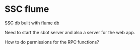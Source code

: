 # SSC flume

SSC db built with [flume db](https://github.com/flumedb/flumedb)

Need to start the sbot server and also a server for the web app.

How to do permissions for the RPC functions?


